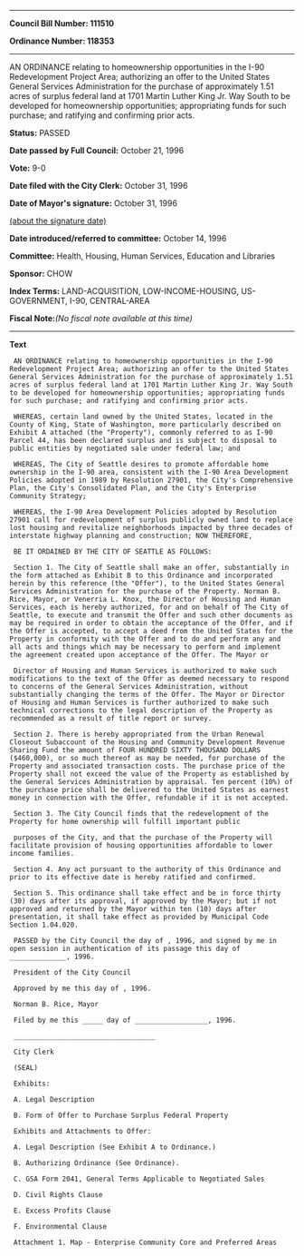 

********

**Council Bill Number: 111510**
   
**Ordinance Number: 118353**
********

 AN ORDINANCE relating to homeownership opportunities in the I-90 Redevelopment Project Area; authorizing an offer to the United States General Services Administration for the purchase of approximately 1.51 acres of surplus federal land at 1701 Martin Luther King Jr. Way South to be developed for homeownership opportunities; appropriating funds for such purchase; and ratifying and confirming prior acts.

**Status:** PASSED
   
**Date passed by Full Council:** October 21, 1996
   
**Vote:** 9-0
   
**Date filed with the City Clerk:** October 31, 1996
   
**Date of Mayor's signature:** October 31, 1996
   
[(about the signature date)](/~public/approvaldate.htm)
   
   
   
**Date introduced/referred to committee:** October 14, 1996
   
**Committee:** Health, Housing, Human Services, Education and Libraries
   
**Sponsor:** CHOW
   
   
**Index Terms:** LAND-ACQUISITION, LOW-INCOME-HOUSING, US-GOVERNMENT, I-90, CENTRAL-AREA

**Fiscal Note:**_(No fiscal note available at this time)_

********

**Text**
   
```
 AN ORDINANCE relating to homeownership opportunities in the I-90 Redevelopment Project Area; authorizing an offer to the United States General Services Administration for the purchase of approximately 1.51 acres of surplus federal land at 1701 Martin Luther King Jr. Way South to be developed for homeownership opportunities; appropriating funds for such purchase; and ratifying and confirming prior acts.

 WHEREAS, certain land owned by the United States, located in the County of King, State of Washington, more particularly described on Exhibit A attached (the "Property"), commonly referred to as I-90 Parcel 44, has been declared surplus and is subject to disposal to public entities by negotiated sale under federal law; and

 WHEREAS, The City of Seattle desires to promote affordable home ownership in the I-90 area, consistent with the I-90 Area Development Policies adopted in 1989 by Resolution 27901, the City's Comprehensive Plan, the City's Consolidated Plan, and the City's Enterprise Community Strategy;

 WHEREAS, the I-90 Area Development Policies adopted by Resolution 27901 call for redevelopment of surplus publicly owned land to replace lost housing and revitalize neighborhoods impacted by three decades of interstate highway planning and construction; NOW THEREFORE,

 BE IT ORDAINED BY THE CITY OF SEATTLE AS FOLLOWS:

 Section 1. The City of Seattle shall make an offer, substantially in the form attached as Exhibit B to this Ordinance and incorporated herein by this reference (the "Offer"), to the United States General Services Administration for the purchase of the Property. Norman B. Rice, Mayor, or Venerria L. Knox, the Director of Housing and Human Services, each is hereby authorized, for and on behalf of The City of Seattle, to execute and transmit the Offer and such other documents as may be required in order to obtain the acceptance of the Offer, and if the Offer is accepted, to accept a deed from the United States for the Property in conformity with the Offer and to do and perform any and all acts and things which may be necessary to perform and implement the agreement created upon acceptance of the Offer. The Mayor or

 Director of Housing and Human Services is authorized to make such modifications to the text of the Offer as deemed necessary to respond to concerns of the General Services Administration, without substantially changing the terms of the Offer. The Mayor or Director of Housing and Human Services is further authorized to make such technical corrections to the legal description of the Property as recommended as a result of title report or survey.

 Section 2. There is hereby appropriated from the Urban Renewal Closeout Subaccount of the Housing and Community Development Revenue Sharing Fund the amount of FOUR HUNDRED SIXTY THOUSAND DOLLARS ($460,000), or so much thereof as may be needed, for purchase of the Property and associated transaction costs. The purchase price of the Property shall not exceed the value of the Property as established by the General Services Administration by appraisal. Ten percent (10%) of the purchase price shall be delivered to the United States as earnest money in connection with the Offer, refundable if it is not accepted.

 Section 3. The City Council finds that the redevelopment of the Property for home ownership will fulfill important public

 purposes of the City, and that the purchase of the Property will facilitate provision of housing opportunities affordable to lower income families.

 Section 4. Any act pursuant to the authority of this Ordinance and prior to its effective date is hereby ratified and confirmed.

 Section 5. This ordinance shall take effect and be in force thirty (30) days after its approval, if approved by the Mayor; but if not approved and returned by the Mayor within ten (10) days after presentation, it shall take effect as provided by Municipal Code Section 1.04.020.

 PASSED by the City Council the day of , 1996, and signed by me in open session in authentication of its passage this day of ______________, 1996.

 President of the City Council

 Approved by me this day of , 1996.

 Norman B. Rice, Mayor

 Filed by me this _____ day of __________________, 1996.

 ___________________________________

 City Clerk

 (SEAL)

 Exhibits:

 A. Legal Description

 B. Form of Offer to Purchase Surplus Federal Property

 Exhibits and Attachments to Offer:

 A. Legal Description (See Exhibit A to Ordinance.)

 B. Authorizing Ordinance (See Ordinance).

 C. GSA Form 2041, General Terms Applicable to Negotiated Sales

 D. Civil Rights Clause

 E. Excess Profits Clause

 F. Environmental Clause

 Attachment 1. Map - Enterprise Community Core and Preferred Areas

```
